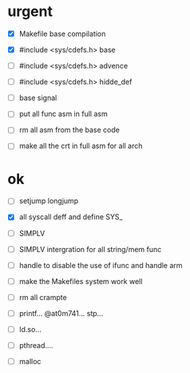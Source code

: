 # urgent
- [x] Makefile base compilation
- [x] #include <sys/cdefs.h> base
- [ ] #include <sys/cdefs.h> advence
- [ ] #include <sys/cdefs.h> hidde_def
- [ ] base signal
- [ ] put all func asm in full asm
- [ ] rm all asm from the base code
- [ ] make all the crt in full asm for all arch


# ok
- [ ] setjump longjump
- [x] all syscall deff and define SYS_
- [ ] SIMPLV
- [ ] SIMPLV intergration for all string/mem func
- [ ] handle to disable the use of ifunc and handle arm
- [ ] make the Makefiles system work well
- [ ] rm all crampte
- [ ] printf... @at0m741... stp...
- [ ] ld.so...
- [ ] pthread....
- [ ] malloc

